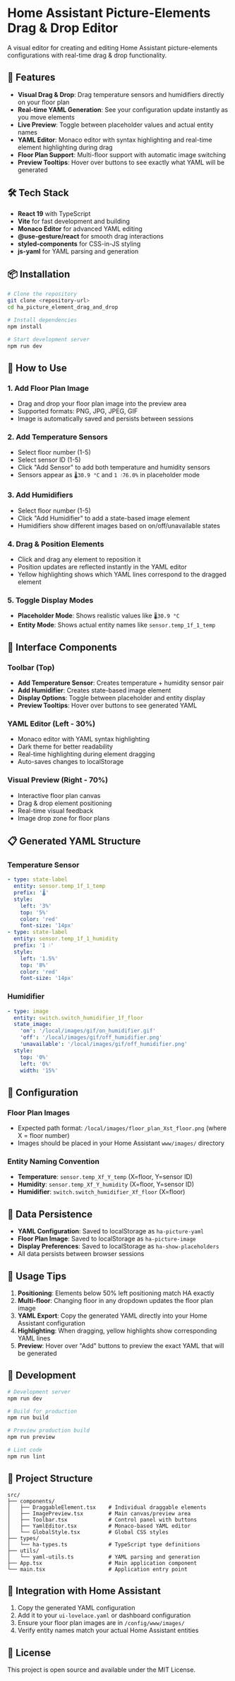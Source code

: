 # Home Assistant Picture-Elements Drag & Drop Editor

A visual editor for creating and editing Home Assistant picture-elements configurations with real-time drag & drop functionality.

## 🚀 Features

- **Visual Drag & Drop**: Drag temperature sensors and humidifiers directly on your floor plan
- **Real-time YAML Generation**: See your configuration update instantly as you move elements
- **Live Preview**: Toggle between placeholder values and actual entity names
- **YAML Editor**: Monaco editor with syntax highlighting and real-time element highlighting during drag
- **Floor Plan Support**: Multi-floor support with automatic image switching
- **Preview Tooltips**: Hover over buttons to see exactly what YAML will be generated

## 🛠️ Tech Stack

- **React 19** with TypeScript
- **Vite** for fast development and building
- **Monaco Editor** for advanced YAML editing
- **@use-gesture/react** for smooth drag interactions
- **styled-components** for CSS-in-JS styling
- **js-yaml** for YAML parsing and generation

## 📦 Installation

```bash
# Clone the repository
git clone <repository-url>
cd ha_picture_element_drag_and_drop

# Install dependencies
npm install

# Start development server
npm run dev
```

## 🎯 How to Use

### 1. **Add Floor Plan Image**
- Drag and drop your floor plan image into the preview area
- Supported formats: PNG, JPG, JPEG, GIF
- Image is automatically saved and persists between sessions

### 2. **Add Temperature Sensors**
- Select floor number (1-5)
- Select sensor ID (1-5) 
- Click "Add Sensor" to add both temperature and humidity sensors
- Sensors appear as `🌡️30.9 °C` and `1 💧76.0%` in placeholder mode

### 3. **Add Humidifiers**
- Select floor number (1-5)
- Click "Add Humidifier" to add a state-based image element
- Humidifiers show different images based on on/off/unavailable states

### 4. **Drag & Position Elements**
- Click and drag any element to reposition it
- Position updates are reflected instantly in the YAML editor
- Yellow highlighting shows which YAML lines correspond to the dragged element

### 5. **Toggle Display Modes**
- **Placeholder Mode**: Shows realistic values like `🌡️30.9 °C`
- **Entity Mode**: Shows actual entity names like `sensor.temp_1f_1_temp`

## 🎨 Interface Components

### **Toolbar (Top)**
- **Add Temperature Sensor**: Creates temperature + humidity sensor pair
- **Add Humidifier**: Creates state-based image element
- **Display Options**: Toggle between placeholder and entity display
- **Preview Tooltips**: Hover over buttons to see generated YAML

### **YAML Editor (Left - 30%)**
- Monaco editor with YAML syntax highlighting
- Dark theme for better readability
- Real-time highlighting during element dragging
- Auto-saves changes to localStorage

### **Visual Preview (Right - 70%)**
- Interactive floor plan canvas
- Drag & drop element positioning
- Real-time visual feedback
- Image drop zone for floor plans

## 📋 Generated YAML Structure

### **Temperature Sensor**
```yaml
- type: state-label
  entity: sensor.temp_1f_1_temp
  prefix: '🌡️'
  style:
    left: '3%'
    top: '5%'
    color: 'red'
    font-size: '14px'
- type: state-label
  entity: sensor.temp_1f_1_humidity
  prefix: '1 💧'
  style:
    left: '1.5%'
    top: '8%'
    color: 'red'
    font-size: '14px'
```

### **Humidifier**
```yaml
- type: image
  entity: switch.switch_humidifier_1f_floor
  state_image:
    'on': '/local/images/gif/on_humidifier.gif'
    'off': '/local/images/gif/off_humidifier.png'
    'unavailable': '/local/images/gif/off_humidifier.png'
  style:
    top: '0%'
    left: '0%'
    width: '15%'
```

## 🔧 Configuration

### **Floor Plan Images**
- Expected path format: `/local/images/floor_plan_Xst_floor.png` (where X = floor number)
- Images should be placed in your Home Assistant `www/images/` directory

### **Entity Naming Convention**
- **Temperature**: `sensor.temp_Xf_Y_temp` (X=floor, Y=sensor ID)
- **Humidity**: `sensor.temp_Xf_Y_humidity` (X=floor, Y=sensor ID)  
- **Humidifier**: `switch.switch_humidifier_Xf_floor` (X=floor)

## 💾 Data Persistence

- **YAML Configuration**: Saved to localStorage as `ha-picture-yaml`
- **Floor Plan Image**: Saved to localStorage as `ha-picture-image`
- **Display Preferences**: Saved to localStorage as `ha-show-placeholders`
- All data persists between browser sessions

## 🎯 Usage Tips

1. **Positioning**: Elements below 50% left positioning match HA exactly
2. **Multi-floor**: Changing floor in any dropdown updates the floor plan image
3. **YAML Export**: Copy the generated YAML directly into your Home Assistant configuration
4. **Highlighting**: When dragging, yellow highlights show corresponding YAML lines
5. **Preview**: Hover over "Add" buttons to preview the exact YAML that will be generated

## 🚀 Development

```bash
# Development server
npm run dev

# Build for production
npm run build

# Preview production build
npm run preview

# Lint code
npm run lint
```

## 📁 Project Structure

```
src/
├── components/
│   ├── DraggableElement.tsx    # Individual draggable elements
│   ├── ImagePreview.tsx        # Main canvas/preview area
│   ├── Toolbar.tsx             # Control panel with buttons
│   ├── YamlEditor.tsx          # Monaco-based YAML editor
│   └── GlobalStyle.tsx         # Global CSS styles
├── types/
│   └── ha-types.ts             # TypeScript type definitions
├── utils/
│   └── yaml-utils.ts           # YAML parsing and generation
├── App.tsx                     # Main application component
└── main.tsx                    # Application entry point
```

## 🔗 Integration with Home Assistant

1. Copy the generated YAML configuration
2. Add it to your `ui-lovelace.yaml` or dashboard configuration
3. Ensure your floor plan images are in `/config/www/images/`
4. Verify entity names match your actual Home Assistant entities

## 📜 License

This project is open source and available under the MIT License.